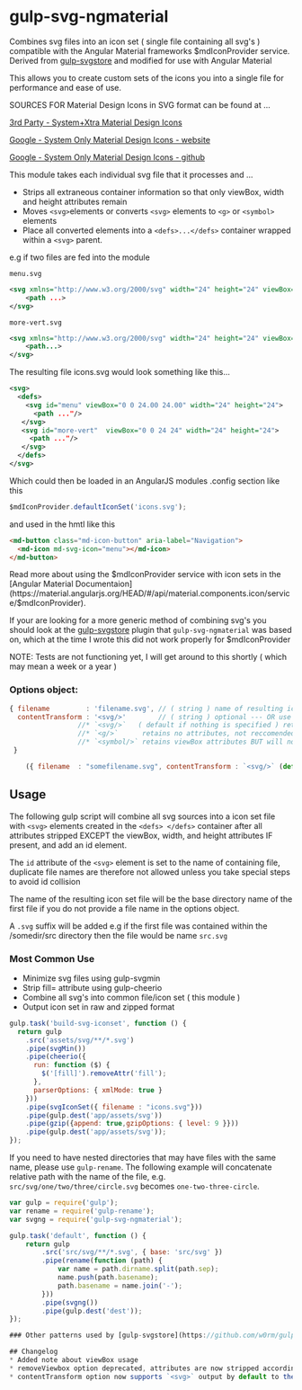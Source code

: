 gulp-svg-ngmaterial 
=============

Combines svg files into an icon set ( single file containing all svg's ) compatible with the Angular Material frameworks $mdIconProvider service. Derived from [gulp-svgstore](https://github.com/w0rm/gulp-svgstore) and modified for use with Angular Material

This allows you to create custom sets of the icons you into a single file for performance and ease of use. 

SOURCES FOR Material Design Icons in SVG format can be found at ... 

[3rd Party - System+Xtra Material Design Icons](www.materialdesignicons.com)

[Google - System Only Material Design Icons - website](https://www.google.com/design/icons/) 

[Google - System Only Material Design Icons - github](https://github.com/google/material-design-icons) 

This module takes each individual svg file that it processes and ...  
* Strips all extraneous container information so that only viewBox, width and height attributes remain
* Moves `<svg>`elements or converts `<svg>` elements to `<g>` or `<symbol>` elements
* Place all converted elements into a `<defs>...</defs>` container wrapped within a `<svg>` parent.  

e.g if two files are fed into the module 

`menu.svg`
```xml
<svg xmlns="http://www.w3.org/2000/svg" width="24" height="24" viewBox="0 0 24 24">
    <path ...>
</svg>
```
`more-vert.svg`
```xml
<svg xmlns="http://www.w3.org/2000/svg" width="24" height="24" viewBox="0 0 24 24">
    <path...>
</svg>
```

The resulting file icons.svg would look something like this... 
```xml
<svg>
  <defs>
    <svg id="menu" viewBox="0 0 24.00 24.00" width="24" height="24">
      <path ..."/>
   </svg>
   <svg id="more-vert"  viewBox="0 0 24 24" width="24" height="24">
     <path ..."/>    
   </svg>
  </defs>
</svg>
```
Which could then be loaded in an AngularJS modules .config section like this 
```js
$mdIconProvider.defaultIconSet('icons.svg');
```
and used in the hmtl like this 
```html
<md-button class="md-icon-button" aria-label="Navigation">
  <md-icon md-svg-icon="menu"></md-icon>
</md-button>
```
Read more about using the $mdIconProvider service with icon sets in the [Angular Material Documentaion](https://material.angularjs.org/HEAD/#/api/material.components.icon/service/$mdIconProvider).

If your are looking for a more generic method of combining svg's you should look at the [gulp-svgstore](https://github.com/w0rm/gulp-svgstore) plugin that `gulp-svg-ngmaterial` was based on, which at the time I wrote this did not work properly for $mdIconProvider

NOTE: Tests are not functioning yet, I will get around to this shortly ( which may mean a week or a year ) 

### Options object:

```js
{ filename         : 'filename.svg', // ( string ) name of resulting icon set file, do not include the path! 
  contentTransform : '<svg/>'        // ( string ) optional --- OR use one of the names below, exactly as specified  
                 //* `<svg/>`   ( default if nothing is specified ) retains viewBox and height-width attriabutes
                 //* `<g/>`      retains no attributes, not reccomended 
                 //* `<symbol/>` retains viewBox attributes BUT will not curently work with Angular Material   
 }
```

```js
    ({ filename  : "somefilename.svg", contentTransform : `<svg/>` (default so not actually required)})
```

## Usage

The following gulp script will combine all svg sources into a icon set file with `<svg>` elements created in the `<defs> </defs>` container after all attributes stripped EXCEPT the viewBox, width, and height attributes IF present, and add an id element.

The `id` attribute of the `<svg>` element is set to the name of containing file, duplicate file names are therefore not allowed unless you take special steps to avoid id collision 

The name of the resulting icon set file will be the base directory name of the first file if you do not provide a file name in the options object. 

A `.svg` suffix will be added e.g if the first file was contained within the /somedir/src directory then the file would be name `src.svg`

### Most Common Use
* Minimize svg files using gulp-svgmin
* Strip fill= attribute using gulp-cheerio
* Combine all svg's into common file/icon set ( this module )
* Output icon set in raw and zipped format

```js
gulp.task('build-svg-iconset', function () {
  return gulp
    .src('assets/svg/**/*.svg')
    .pipe(svgMin())
    .pipe(cheerio({
      run: function ($) {
        $('[fill]').removeAttr('fill');
      },
      parserOptions: { xmlMode: true }
    }))
    .pipe(svgIconSet({ filename : "icons.svg"}))
    .pipe(gulp.dest('app/assets/svg'))
    .pipe(gzip({append: true,gzipOptions: { level: 9 }}))
    .pipe(gulp.dest('app/assets/svg'));
});
```

If you need to have nested directories that may have files with the same name, please
use `gulp-rename`. The following example will concatenate relative path with the name of the file,
e.g. `src/svg/one/two/three/circle.svg` becomes `one-two-three-circle`.

```js
var gulp = require('gulp');
var rename = require('gulp-rename');
var svgng = require('gulp-svg-ngmaterial');

gulp.task('default', function () {
    return gulp
        .src('src/svg/**/*.svg', { base: 'src/svg' })
        .pipe(rename(function (path) {
            var name = path.dirname.split(path.sep);
            name.push(path.basename);
            path.basename = name.join('-');
        }))
        .pipe(svgng())
        .pipe(gulp.dest('dest'));
});

### Other patterns used by [gulp-svgstore](https://github.com/w0rm/gulp-svgstore) also work

## Changelog
* Added note about viewBox usage 
* removeViewbox option deprecated, attributes are now stripped according to output type
* contentTransform option now supports `<svg>` output by default to the `<def>...</def>` container

